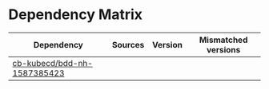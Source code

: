 # Dependency Matrix

Dependency | Sources | Version | Mismatched versions
---------- | ------- | ------- | -------------------
[cb-kubecd/bdd-nh-1587385423](https://github.com/cb-kubecd/bdd-nh-1587385423.git) |  | []() | 
